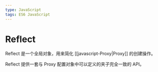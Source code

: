 ```yaml
---
type: JavaScript
tags: ES6 JavaScript
---
```


# Reflect

Reflect 是一个全局对象，用来简化 [[javascript-Proxy|Proxy]] 的创建操作。

Reflect 提供一套与 Proxy 配置对象中可以定义的夹子完全一致的 API。
